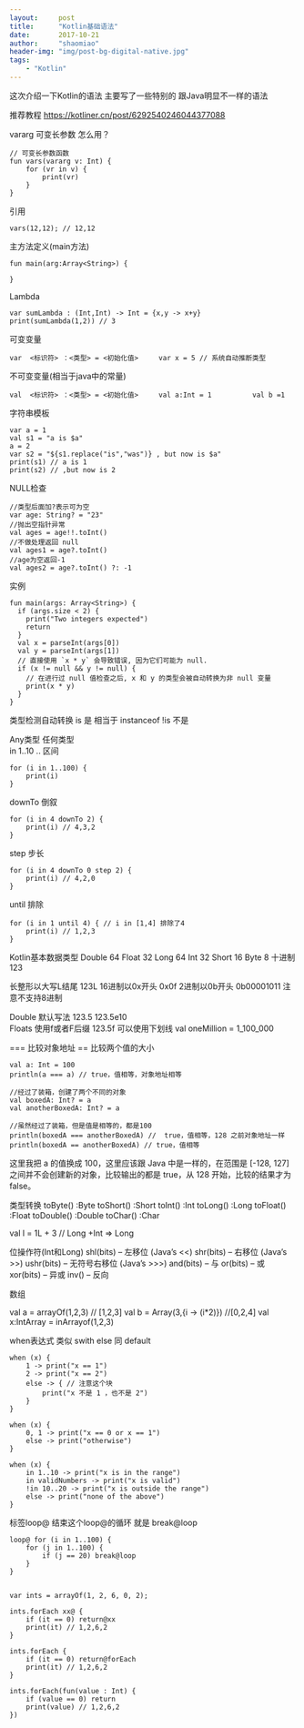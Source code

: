 ```yaml
---
layout:     post
title:      "Kotlin基础语法"
date:       2017-10-21
author:     "shaomiao"
header-img: "img/post-bg-digital-native.jpg"
tags:
    - "Kotlin"
---
```

这次介绍一下Kotlin的语法 主要写了一些特别的 跟Java明显不一样的语法

推荐教程
https://kotliner.cn/post/6292540246044377088


vararg 可变长参数 怎么用？ 

	// 可变长参数函数
	fun vars(vararg v: Int) {
		for (vr in v) {
			print(vr)
		}
	}


引用

	vars(12,12); // 12,12

主方法定义(main方法)

	fun main(arg:Array<String>) {
		
	}


Lambda

	var sumLambda : (Int,Int) -> Int = {x,y -> x+y}
	print(sumLambda(1,2)) // 3

可变变量 

    var  <标识符> ：<类型> = <初始化值>     var x = 5 // 系统自动推断类型

不可变变量(相当于java中的常量)

    val  <标识符> ：<类型> = <初始化值>     val a:Int = 1          val b =1

字符串模板

	var a = 1
	val s1 = "a is $a" 
	a = 2
	var s2 = "${s1.replace("is","was")} , but now is $a"
	print(s1) // a is 1
	print(s2) // ,but now is 2

NULL检查

	//类型后面加?表示可为空
	var age: String? = "23" 
	//抛出空指针异常
	val ages = age!!.toInt()
	//不做处理返回 null
	val ages1 = age?.toInt()
	//age为空返回-1
	val ages2 = age?.toInt() ?: -1

实例

	fun main(args: Array<String>) {
	  if (args.size < 2) {
		print("Two integers expected")
		return
	  }
	  val x = parseInt(args[0])
	  val y = parseInt(args[1])
	  // 直接使用 `x * y` 会导致错误, 因为它们可能为 null.
	  if (x != null && y != null) {
		// 在进行过 null 值检查之后, x 和 y 的类型会被自动转换为非 null 变量
		print(x * y)
	  }
	}

类型检测自动转换
is 是  相当于 instanceof
!is 不是

Any类型 任何类型  
in 1..10  .. 区间

	for (i in 1..100) {
		print(i)
	}

downTo 倒叙

	for (i in 4 downTo 2) {
		print(i) // 4,3,2
	}
step 步长

	for (i in 4 downTo 0 step 2) {
		print(i) // 4,2,0
	}

until 排除

	for (i in 1 until 4) { // i in [1,4] 排除了4
		print(i) // 1,2,3
	}

Kotlin基本数据类型
Double 64
Float 32
Long 64
Int 32
Short 16
Byte 8
十进制 123

长整形以大写L结尾    123L
16进制以0x开头 0x0f
2进制以0b开头 0b00001011
注意不支持8进制

Double 默认写法 123.5 123.5e10  
Floats 使用f或者F后缀 123.5f
可以使用下划线  val oneMillion = 1_100_000

=== 比较对象地址  == 比较两个值的大小

	val a: Int = 100
	println(a === a) // true，值相等，对象地址相等

	//经过了装箱，创建了两个不同的对象
	val boxedA: Int? = a
	val anotherBoxedA: Int? = a

	//虽然经过了装箱，但是值是相等的，都是100
	println(boxedA === anotherBoxedA) //  true，值相等，128 之前对象地址一样
	println(boxedA == anotherBoxedA) // true，值相等

这里我把 a 的值换成 100，这里应该跟 Java 中是一样的，在范围是 [-128, 127] 之间并不会创建新的对象，比较输出的都是 true，从 128 开始，比较的结果才为 false。


类型转换
toByte() :Byte
toShort() :Short
toInt()  :Int
toLong() :Long
toFloat() :Float
toDouble() :Double
toChar() :Char

val l = 1L + 3  // Long +Int => Long

位操作符(Int和Long)
shl(bits) – 左移位 (Java’s <<)
shr(bits) – 右移位 (Java’s >>)
ushr(bits) – 无符号右移位 (Java’s >>>)
and(bits) – 与
or(bits) – 或
xor(bits) – 异或
inv() – 反向

数组

val a = arrayOf(1,2,3)    // [1,2,3]
val b = Array(3,{i -> (i*2)})  //[0,2,4]
val x:IntArray = inArrayof(1,2,3)

when表达式 类似 swith    else 同 default

	when (x) {
		1 -> print("x == 1")
		2 -> print("x == 2")
		else -> { // 注意这个块
			print("x 不是 1 ，也不是 2")
		}
	}

	when (x) {
		0, 1 -> print("x == 0 or x == 1")
		else -> print("otherwise")
	}

	when (x) {
		in 1..10 -> print("x is in the range")
		in validNumbers -> print("x is valid")
		!in 10..20 -> print("x is outside the range")
		else -> print("none of the above")
	}

标签loop@  结束这个loop@的循环  就是 break@loop

	loop@ for (i in 1..100) {
		for (j in 1..100) {
			if (j == 20) break@loop
		}
	}


	var ints = arrayOf(1, 2, 6, 0, 2);

	ints.forEach xx@ {
		if (it == 0) return@xx
		print(it) // 1,2,6,2
	}

	ints.forEach {
		if (it == 0) return@forEach
		print(it) // 1,2,6,2
	}

	ints.forEach(fun(value : Int) {
		if (value == 0) return
		print(value) // 1,2,6,2
	})
